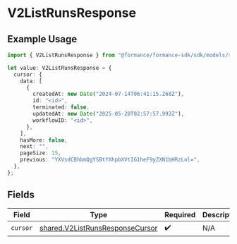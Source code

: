 # V2ListRunsResponse

## Example Usage

```typescript
import { V2ListRunsResponse } from "@formance/formance-sdk/sdk/models/shared";

let value: V2ListRunsResponse = {
  cursor: {
    data: [
      {
        createdAt: new Date("2024-07-14T06:41:15.268Z"),
        id: "<id>",
        terminated: false,
        updatedAt: new Date("2025-05-20T02:57:57.993Z"),
        workflowID: "<id>",
      },
    ],
    hasMore: false,
    next: "",
    pageSize: 15,
    previous: "YXVsdCBhbmQgYSBtYXhpbXVtIG1heF9yZXN1bHRzLol=",
  },
};
```

## Fields

| Field                                                                                     | Type                                                                                      | Required                                                                                  | Description                                                                               |
| ----------------------------------------------------------------------------------------- | ----------------------------------------------------------------------------------------- | ----------------------------------------------------------------------------------------- | ----------------------------------------------------------------------------------------- |
| `cursor`                                                                                  | [shared.V2ListRunsResponseCursor](../../../sdk/models/shared/v2listrunsresponsecursor.md) | :heavy_check_mark:                                                                        | N/A                                                                                       |